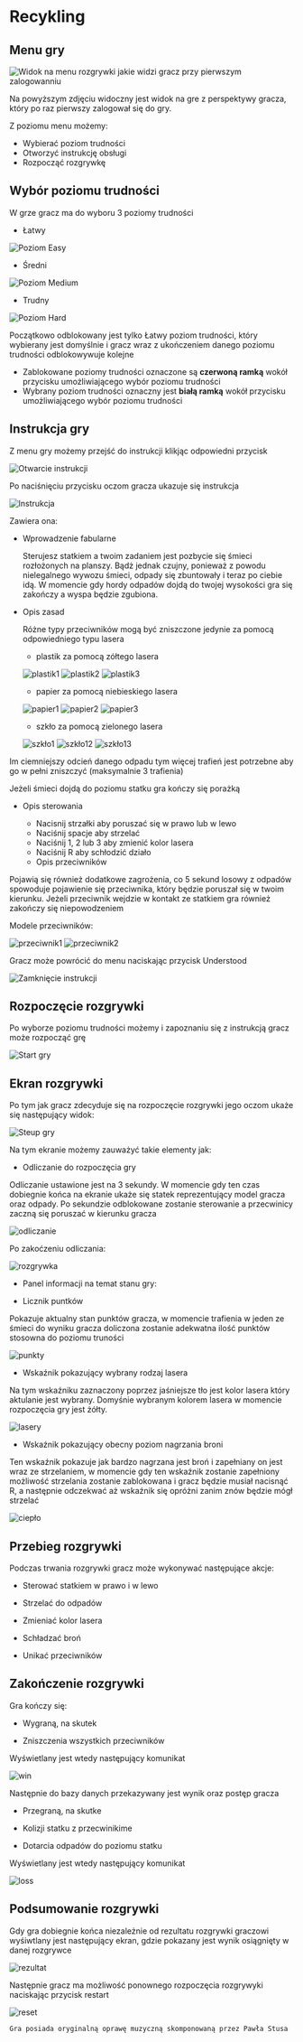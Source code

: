 # Recykling

## Menu gry

![Widok na menu rozgrywki jakie widzi gracz przy pierwszym zalogowanniu](https://i.imgur.com/zq0a5oh.png)

Na powyższym zdjęciu widoczny jest widok na gre z perspektywy gracza, który po raz pierwszy zalogował się do gry.

Z poziomu menu możemy:

- Wybierać poziom trudności
- Otworzyć instrukcję obsługi 
- Rozpocząć rozgrywkę

## Wybór poziomu trudności

W grze gracz ma do wyboru 3 poziomy trudności

- Łatwy

![Poziom Easy](https://i.imgur.com/0YIHOaq.png)

- Średni

![Poziom Medium](https://i.imgur.com/76rssii.png)

- Trudny

![Poziom Hard](https://i.imgur.com/s6cwUV6.png)

Początkowo odblokowany jest tylko Łatwy poziom trudności, który wybierany jest domyślnie i gracz wraz z ukończeniem danego poziomu trudności odblokowywuje kolejne

- Zablokowane poziomy trudności oznaczone są **czerwoną ramką** wokół przycisku umożliwiającego wybór poziomu trudności
- Wybrany poziom trudności oznaczny jest **białą ramką** wokół przycisku umożliwiającego wybór poziomu trudności

## Instrukcja gry

Z menu gry możemy przejść do instrukcji klikjąc odpowiedni przycisk

![Otwarcie instrukcji](https://i.imgur.com/ZFCjbLz.png)

Po naciśnięciu przycisku oczom gracza ukazuje się instrukcja

![Instrukcja](https://i.imgur.com/bujCAxN.png)

Zawiera ona:

- Wprowadzenie fabularne

	Sterujesz statkiem a twoim zadaniem jest pozbycie się śmieci rozłożonych na planszy. Bądż jednak czujny, ponieważ z powodu nielegalnego wywozu śmieci, odpady się zbuntowały i teraz po ciebie idą. W momencie gdy hordy odpadów dojdą do twojej wysokości gra się zakończy a wyspa będzie zgubiona.

- Opis zasad

	Różne typy przeciwników mogą być zniszczone jedynie za pomocą odpowiedniego typu lasera

	- plastik za pomocą zółtego lasera

	![plastik1](https://i.imgur.com/NONQ1Z2.png) ![plastik2](https://i.imgur.com/1cqgBuT.png) ![plastik3](https://i.imgur.com/ZwvSfjm.png)

	- papier za pomocą niebieskiego lasera

	![papier1](https://i.imgur.com/0hmTRZL.png) ![papier2](https://i.imgur.com/ily3cpS.png) ![papier3](https://i.imgur.com/rVj6iXH.png)

	- szkło za pomocą zielonego lasera

	![szkło1](https://i.imgur.com/WtAKBWY.png) ![szkło12](https://i.imgur.com/z2lx3Io.png) ![szkło13](https://i.imgur.com/SqJ9y6X.png)

Im ciemniejszy odcień danego odpadu tym więcej trafień jest potrzebne aby go w pełni zniszczyć (maksymalnie 3 trafienia)

Jeżeli śmieci dojdą do poziomu statku gra kończy się porażką

- Opis sterowania

	- Nacisnij strzałki aby poruszać się w prawo lub w lewo
	- Naciśnij spacje aby strzelać
	- Naciśnij 1, 2 lub 3 aby zmienić kolor lasera
	- Naciśnij R aby schłodzić działo
	- Opis przeciwników

Pojawią się również dodatkowe zagrożenia, co 5 sekund losowy z odpadów spowoduje pojawienie się przeciwnika, który będzie poruszał się w twoim kierunku. Jeżeli przeciwnik wejdzie w kontakt ze statkiem gra również zakończy się niepowodzeniem

Modele przeciwników:

![przeciwnik1](https://i.imgur.com/HR3UKw1.png) ![przeciwnik2](https://i.imgur.com/qvknBr7.png)

Gracz może powrócić do menu naciskając przycisk Understood

![Zamknięcie instrukcji](https://i.imgur.com/GHsrIf0.png)

## Rozpoczęcie rozgrywki

Po wyborze poziomu trudności możemy i zapoznaniu się z instrukcją gracz może rozpocząć grę

![Start gry](https://i.imgur.com/w4zMxx3.png)

## Ekran rozgrywki

Po tym jak gracz zdecyduje się na rozpoczęcie rozgrywki jego oczom ukaże się następujący widok:

![Steup gry](https://i.imgur.com/D6IBu28.png)

Na tym ekranie możemy zauważyć takie elementy jak:

- Odliczanie do rozpoczęcia gry

Odliczanie ustawione jest na 3 sekundy. W momencie gdy ten czas dobiegnie końca na ekranie ukaże się statek reprezentujący model gracza oraz odpady. Po sekundzie odblokowane zostanie sterowanie a przecwinicy zaczną się poruszać w kierunku gracza

![odliczanie](https://i.imgur.com/fRrBNRe.png)

Po zakoćzeniu odliczania:

![rozgrywka](https://i.imgur.com/6hfXMI2.png)

- Panel informacji na temat stanu gry:

- Licznik puntków

Pokazuje aktualny stan punktów gracza, w momencie trafienia w jeden ze śmieci do wyniku gracza doliczona zostanie adekwatna ilość punktów stosowna do poziomu truności

![punkty](https://i.imgur.com/IrRmEvD.png) 

- Wskaźnik pokazujący wybrany rodzaj lasera

Na tym wskaźniku zaznaczony poprzez jaśniejsze tło jest kolor lasera który aktulanie jest wybrany. Domyśnie wybranym kolorem lasera w momencie rozpoczęcia gry jest żółty.

![lasery](https://i.imgur.com/Q1FIrCk.png) 

- Wskaźnik pokazujący obecny poziom nagrzania broni

Ten wskaźnik pokazuje jak bardzo nagrzana jest broń i zapełniany on jest wraz ze strzelaniem, w momencie gdy ten wskaźnik zostanie zapełniony możliwość strzelania zostanie zablokowana i gracz będzie musiał nacisnąć R, a następnie odczekwać aż wskaźnik się opróżni zanim znów będzie mógł strzelać

![ciepło](https://i.imgur.com/eotRIih.png) 

## Przebieg rozgrywki

Podczas trwania rozgrywki gracz może wykonywać następujące akcje:

- Sterować statkiem w prawo i w lewo

- Strzelać do odpadów

- Zmieniać kolor lasera

- Schładzać broń

- Unikać przeciwników

## Zakończenie rozgrywki

Gra kończy się:

- Wygraną, na skutek

- Zniszczenia wszystkich przeciwników

Wyświetlany jest wtedy następujący komunikat

![win](https://i.imgur.com/yU055xs.png)

Następnie do bazy danych przekazywany jest wynik oraz postęp gracza

- Przegraną, na skutke

- Kolizji statku z przecwinikime

- Dotarcia odpadów do poziomu statku

Wyświetlany jest wtedy następujący komunikat

![loss](https://i.imgur.com/UGGSQMa.png) 

## Podsumowanie rozgrywki

Gdy gra dobiegnie końca niezależnie od rezultatu rozgrywki graczowi wyśiwtlany jest następujący ekran, gdzie pokazany jest wynik osiągnięty w danej rozgrywce

![rezultat](https://i.imgur.com/eBRAVQ9.png) 

Następnie gracz ma możliwość ponownego rozpoczęcia rozgrywyki naciskając przycisk restart

![reset](https://i.imgur.com/aFvz9RM.png)

`Gra posiada oryginalną oprawę muzyczną skomponowaną przez Pawła Stusa`

